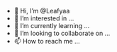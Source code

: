 - 👋 Hi, I’m @Leafyaa
- 👀 I’m interested in ...
- 🌱 I’m currently learning ...
- 💞️ I’m looking to collaborate on ...
- 📫 How to reach me ...

<!---
Leafyaa/Leafyaa is a ✨ special ✨ repository because its `README.md` (this file) appears on your GitHub profile.
You can click the Preview link to take a look at your changes.
--->
